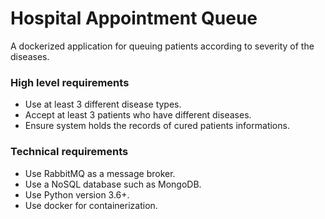 # Hospital Appointment Queue
A dockerized application for queuing patients according to severity of the diseases.

### High level requirements

*   Use at least 3 different disease types.
*   Accept at least 3 patients who have different diseases.
*   Ensure system holds the records of cured patients informations.

### Technical requirements

*   Use RabbitMQ as a message broker.
*   Use a NoSQL database such as MongoDB.
*   Use Python version 3.6+.
*   Use docker for containerization.